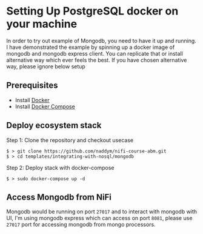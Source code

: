 # Setting Up PostgreSQL docker on your machine

In order to try out example of Mongodb, you need to have it up and running. I have demonstrated the example by spinning up a docker image of mongodb and mongodb express client. You can replicate that or install alternative way which ever feels the best. If you have chosen alternative way, please ignore below setup

## Prerequisites
* Install [Docker](https://www.docker.com/)
* Install [Docker Compose](https://docs.docker.com/compose/install/)

## Deploy ecosystem stack

Step 1: Clone the repository and checkout usecase

```shell
$ > git clone https://github.com/naddym/nifi-course-abm.git
$ > cd templates/integrating-with-nosql/mongodb
```

Step 2: Deploy stack with docker-compose

```shell
$ > sudo docker-compose up -d
```

## Access Mongodb from NiFi

Mongodb would be running on port `27017` and to interact with mongodb with UI, I'm using mongodb express which can access on port `8081`, please use `27017` port for accessing mongodb from mongo processors.